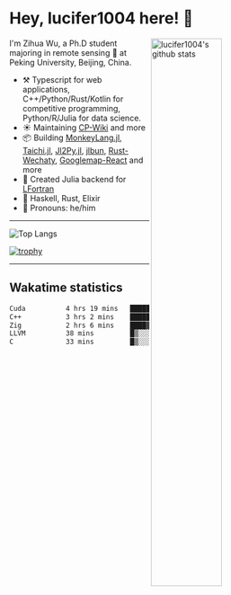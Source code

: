 # Hey, lucifer1004 here! :wave:

<img width="50%" align="right" alt="lucifer1004's github stats" src="https://github-readme-stats.vercel.app/api?username=lucifer1004&show_icons=true">

I'm Zihua Wu, a Ph.D student majoring in remote sensing :satellite: at Peking University, Beijing, China.

- :hammer_and_pick: Typescript for web applications, C++/Python/Rust/Kotlin for competitive programming, Python/R/Julia for data science.
- :sunny: Maintaining [CP-Wiki](https://cp-wiki.vercel.app) and more 
- :package: Building [MonkeyLang.jl](https://github.com/lucifer1004/MonkeyLang.jl), [Taichi.jl](https://github.com/lucifer1004/Taichi.jl), [Jl2Py.jl](https://github.com/lucifer1004/Jl2Py.jl), [jlbun](https://github.com/lucifer1004/jlbun), [Rust-Wechaty](https://github.com/wechaty/rust-wechaty), [Googlemap-React](https://github.com/googlemap-react/googlemap-react) and more
- :sparkler: Created Julia backend for [LFortran](https://github.com/lfortran/lfortran)
- :seedling: Haskell, Rust, Elixir
- :man: Pronouns: he/him

---

![Top Langs](https://github-readme-stats.vercel.app/api/top-langs/?username=lucifer1004&layout=compact)

[![trophy](https://github-profile-trophy.vercel.app/?username=ryo-ma)](https://github.com/ryo-ma/github-profile-trophy)

---

## Wakatime statistics

<!--START_SECTION:waka-->

```txt
Cuda          4 hrs 19 mins   █████████▓░░░░░░░░░░░░░░░   38.21 %
C++           3 hrs 2 mins    ██████▓░░░░░░░░░░░░░░░░░░   26.89 %
Zig           2 hrs 6 mins    ████▓░░░░░░░░░░░░░░░░░░░░   18.62 %
LLVM          38 mins         █▒░░░░░░░░░░░░░░░░░░░░░░░   05.61 %
C             33 mins         █▒░░░░░░░░░░░░░░░░░░░░░░░   04.99 %
```

<!--END_SECTION:waka-->
